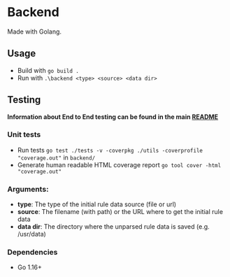 # Backend

Made with Golang.

## Usage

- Build with `go build .`
- Run with `.\backend <type> <source> <data dir>`

## Testing

**Information about End to End testing can be found in the main [README](../README.md)**

### Unit tests

- Run tests `go test ./tests -v -coverpkg ./utils -coverprofile "coverage.out"` in `backend/`
- Generate human readable HTML coverage report `go tool cover -html "coverage.out"`

### Arguments:

- **type**: The type of the initial rule data source (file or url)
- **source**: The filename (with path) or the URL where to get the initial rule data
- **data dir**: The directory where the unparsed rule data is saved (e.g. /usr/data)

### Dependencies

- Go 1.16+

